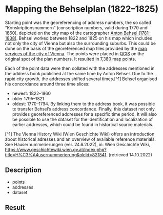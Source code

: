 # Mapping the Behselplan (1822–1825)

Starting point was the georeferencing of address numbers, the so called “Konskriptionsnummern” (conscription numbers, valid during 1770 and 1860), depicted on the city map of the cartographer [Anton Behsel (1781–1838)]( https://www.geschichtewiki.wien.gv.at/index.php?title=Anton_Behsel&oldid=827981). Behsel worked between 1822 and 1825 on his map which includes not only the city of Vienna but also the surrounding suburbs. This could be done on the basis of the georeferenced map tiles provided by the [map services of the city of Vienna](https://www.data.gv.at/katalog/dataset/7462373e-aac4-4582-9b2f-ad760b568ed4). The points were placed in [QGIS]( https://www.qgis.org/de/site/) on the original spot of the plan numbers. It resulted in 7,380 map points.

Each of the point data were then collated with the addresses mentioned in the address book published at the same time by Anton Behsel. Due to the rapid city growth, the addresses shifted several times.[^1] Behsel organised his concordance around three time slices: 
- newest: 1822–1860
- older 1795–1821
- oldest: 1770–1794. 
By linking them to the address book, it was possible to transfer Behsel’s address concordance. Finally, this dataset not only provides georeferenced addresses for a specific time period. It will also be possible to use the dataset for the identification and localization of earlier addresses, which could be found in historical source materials.

[^1] The Vienna History Wiki (Wien Geschichte Wiki) offers an introduction about historical adresses and an overview of available reference materials. See Häusernummerierungen (ver. 24.6.2022), in: Wien Geschichte Wiki, https://www.geschichtewiki.wien.gv.at/index.php?title=H%C3%A4usernummerierung&oldid=831841. (retrieved 14.10.2022)

## Description
- points
- addresses
- dataset

## Result
